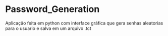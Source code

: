 # Password_Generation
Aplicação feita em python com interface gráfica que gera senhas aleatorias para o usuario e salva em um arquivo .tct
